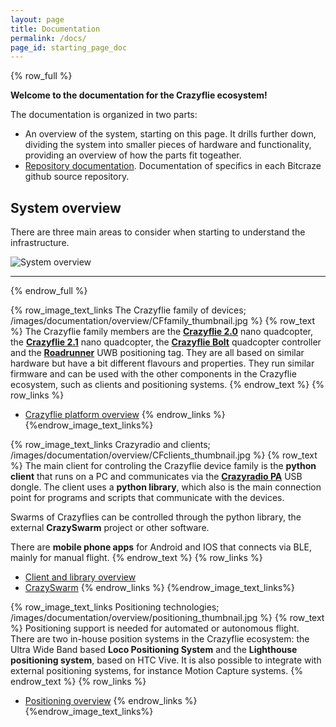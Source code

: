 ```yaml
---
layout: page
title: Documentation
permalink: /docs/
page_id: starting_page_doc
---
```


{% row_full %}

**Welcome to the documentation for the Crazyflie ecosystem!**

The documentation is organized in two parts:
* An overview of the system, starting on this page. It drills further down, dividing the system into smaller pieces of hardware and functionality, providing an overview of how the parts fit togeather.
* [Repository documentation](/docs/overview_repositories/). Documentation of specifics in each Bitcraze github source repository.

## System overview

There are three main areas to consider when starting to understand the infrastructure.

![System overview](/images/documentation/overview/system_overview.jpg)

---

{% endrow_full %}


{% row_image_text_links The Crazyflie family of devices; /images/documentation/overview/CFfamily_thumbnail.jpg %}
{% row_text %}
The Crazyflie family members are the **[Crazyflie 2.0](https://store.bitcraze.io/products/crazyflie-2-0)** nano quadcopter, the **[Crazyflie 2.1](https://store.bitcraze.io/products/crazyflie-2-1)** nano quadcopter, the **[Crazyflie Bolt](https://store.bitcraze.io/products/crazyflie-bolt)** quadcopter controller and
the **[Roadrunner](https://store.bitcraze.io/products/roadrunner)** UWB positioning tag. They are all based on similar hardware but
have a bit different flavours and properties. They run similar firmware and can be used with the other components in the Crazyflie ecosystem,
such as clients and positioning systems.
{% endrow_text %}
{% row_links %}
* [Crazyflie platform overview](/docs/overview_crazyflie/)
{% endrow_links %}
{%endrow_image_text_links%}


{% row_image_text_links Crazyradio and clients; /images/documentation/overview/CFclients_thumbnail.jpg %}
{% row_text %}
The main client for controling the Crazyflie device family is the **python client** that runs on a PC and communicates via the **[Crazyradio PA](https://store.bitcraze.io/products/crazyradio-pa)** USB dongle. The client uses a **python library**, which also is the main connection point for programs and scripts that communicate with the devices.

Swarms of Crazyflies can be controlled through the python library, the external **CrazySwarm** project or other software.

There are **mobile phone apps** for Android and IOS that connects via BLE, mainly for manual flight.
{% endrow_text %}
{% row_links %}
* [Client and library overview](/docs/overview_clients/)
* [CrazySwarm](https://crazyswarm.readthedocs.io/en/latest/)
{% endrow_links %}
{%endrow_image_text_links%}


{% row_image_text_links Positioning technologies; /images/documentation/overview/positioning_thumbnail.jpg %}
{% row_text %}
Positioning support is needed for automated or autonomous flight. There are two in-house position systems in the Crazyflie ecosystem: the Ultra Wide Band based **Loco Positioning System** and the **Lighthouse positioning system**, based on HTC Vive. It is also possible to integrate with external positioning systems, for instance Motion Capture systems.
{% endrow_text %}
{% row_links %}
* [Positioning overview](/docs/overview_positioning/)
{% endrow_links %}
{%endrow_image_text_links%}
